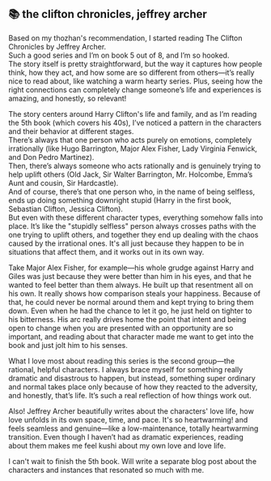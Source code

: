 ## 📚 the clifton chronicles, jeffrey archer
Based on my thozhan's recommendation, I started reading The Clifton Chronicles by Jeffrey Archer.  
Such a good series and I’m on book 5 out of 8, and I’m so hooked.  
The story itself is pretty straightforward, but the way it captures how people think, how they act, and how some are so different from others—it’s really nice to read about, like watching a warm hearty series.
Plus, seeing how the right connections can completely change someone’s life and experiences is amazing, and honestly, so relevant!

The story centers around Harry Clifton's life and family, and as I’m reading the 5th book (which covers his 40s), I’ve noticed a pattern in the characters and their behavior at different stages.  
There’s always that one person who acts purely on emotions, completely irrationally (like Hugo Barrington, Major Alex Fisher, Lady Virginia Fenwick, and Don Pedro Martinez).  
Then, there’s always someone who acts rationally and is genuinely trying to help uplift others (Old Jack, Sir Walter Barrington, Mr. Holcombe, Emma’s Aunt and cousin, Sir Hardcastle).  
And of course, there’s that one person who, in the name of being selfless, ends up doing something downright stupid (Harry in the first book, Sebastian Clifton, Jessica Clifton).  
But even with these different character types, everything somehow falls into place. It’s like the "stupidly selfless" person always crosses paths with the one trying to uplift others, and together they end up dealing with the chaos caused by the irrational ones. It's all just because they happen to be in situations that affect them, and it works out in its own way.

Take Major Alex Fisher, for example—his whole grudge against Harry and Giles was just because they were better than him in his eyes, and that he wanted to feel better than them always. He built up that resentment all on his own.
It really shows how comparison steals your happiness. Because of that, he could never be normal around them and kept trying to bring them down. Even when he had the chance to let it go, he just held on tighter to his bitterness.
His arc really drives home the point that intent and being open to change when you are presented with an opportunity are so important, and reading about that character made me want to get into the book and just jolt him to his senses.

What I love most about reading this series is the second group—the rational, helpful characters. I always brace myself for something really dramatic and disastrous to happen, but instead, something super ordinary and normal takes place only because of how they reacted to the adversity, and honestly, that’s life.
It’s such a real reflection of how things work out.

Also! Jeffrey Archer beautifully writes about the characters' love life, how love unfolds in its own space, time, and pace. It's so heartwarming! and feels seamless and genuine—like a low-maintenance, totally heartwarming transition.
Even though I haven’t had as dramatic experiences, reading about them makes me feel kushi about my own love and love life.

I can't wait to finish the 5th book.
Will write a separate blog post about the characters and instances that resonated so much with me.
